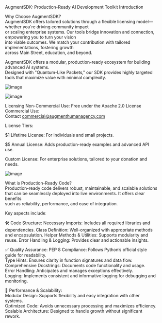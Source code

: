 AugmentSDK: Production-Ready AI Development Toolkit
Introduction

Why Choose AugmentSDK?  
AugmentSDK offers tailored solutions through a flexible licensing model—whether you're driving community impact  
or scaling enterprise systems. Our tools bridge innovation and connection, empowering you to turn your vision  
into viable outcomes. We match your contribution with tailored implementations, fostering growth  
across Main Street, education, and beyond. 


AugmentSDK offers a modular, production-ready ecosystem for building advanced AI systems.   
Designed with "Quantum-Like Packets," our SDK provides highly targeted tools that maximize value with minimal complexity.

![image](https://github.com/user-attachments/assets/74df009d-6660-4439-8a37-bd93a8d3e2ab)  

![image](https://github.com/user-attachments/assets/b43083b5-46a9-4f8d-9535-6675df250c54)  

Licensing 
Non-Commercial Use: Free under the Apache 2.0 License  
Commercial Use:  
Contact commercial@augmenthumanagency.com   

License Tiers:  

$1 Lifetime License: For individuals and small projects.  

$5 Annual License: Adds production-ready examples and advanced API use.  

Custom License: For enterprise solutions, tailored to your donation and needs.  

![image](https://github.com/user-attachments/assets/9d9259fb-b704-480e-a11d-10531e473acc)  

What is Production-Ready Code?  
Production-ready code delivers robust, maintainable, and scalable solutions  
that can be seamlessly deployed into live environments. It offers clear benefits  
such as reliability, performance, and ease of integration.   

Key aspects include:

🛠️ Code Structure:
Necessary Imports: Includes all required libraries and dependencies.
Class Definition: Well-organized with appropriate methods and encapsulation.
Helper Methods & Utilities: Supports modularity and reuse.
Error Handling & Logging: Provides clear and actionable insights.

✅ Quality Assurance:
PEP 8 Compliance: Follows Python’s official style guide for readability.  
Type Hints: Ensures clarity in function signatures and data flow.  
Comprehensive Docstrings: Documents code functionality and usage.  
Error Handling: Anticipates and manages exceptions effectively.  
Logging: Implements consistent and informative logging for debugging and monitoring.  

🚀 Performance & Scalability:  
Modular Design: Supports flexibility and easy integration with other systems.  
Optimized Code: Avoids unnecessary processing and maximizes efficiency.  
Scalable Architecture: Designed to handle growth without significant rework.  
